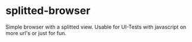 # splitted-browser
Simple browser with a splitted view. Usable for UI-Tests with javascript on more url's or just for fun.

